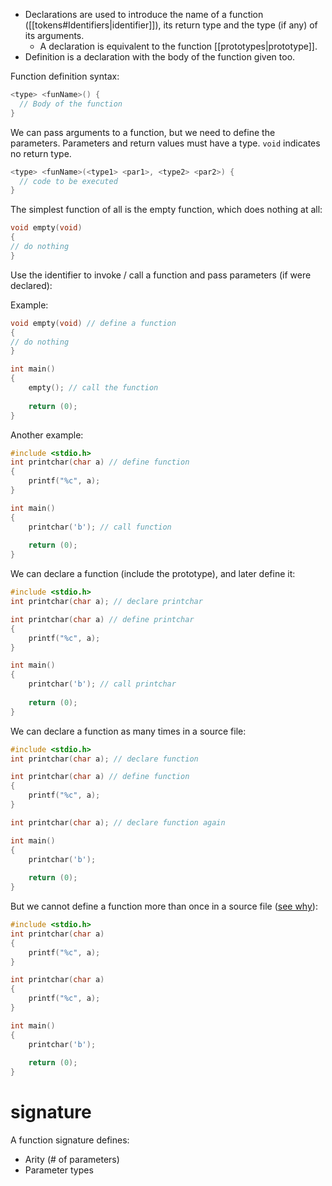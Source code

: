 - Declarations are used to introduce the name of a function ([[tokens#Identifiers|identifier]]), its return type and the type (if any) of its arguments.
	- A declaration is equivalent to the function [[prototypes|prototype]].
- Definition is a declaration with the body of the function given too.

Function definition syntax:

```c
<type> <funName>() {
  // Body of the function  
}
```

We can pass arguments to a function, but we need to define the parameters. Parameters and return values must have a type. `void` indicates no return type.

```c
<type> <funName>(<type1> <par1>, <type2> <par2>) {  
  // code to be executed  
}
```

The simplest function of all is the empty function, which does nothing at all:

```C
void empty(void)
{
// do nothing
}
```

Use the identifier to invoke / call a function and pass parameters (if were declared):

Example:

```C
void empty(void) // define a function
{
// do nothing
}

int main()
{
    empty(); // call the function
    
    return (0);
}
```

Another example:

```c
#include <stdio.h>
int printchar(char a) // define function
{
    printf("%c", a);
}

int main()
{
    printchar('b'); // call function
    
    return (0);
}
```

We can declare a function (include the prototype), and later define it:

```C
#include <stdio.h>
int printchar(char a); // declare printchar

int printchar(char a) // define printchar
{
    printf("%c", a);
}

int main()
{
    printchar('b'); // call printchar
    
    return (0);
}
```

We can declare a function as many times in a source file:

```C
#include <stdio.h>
int printchar(char a); // declare function

int printchar(char a) // define function
{
    printf("%c", a);
}

int printchar(char a); // declare function again

int main()
{
    printchar('b');
    
    return (0);
}
```

But we cannot define a function more than once in a source file ([see why](https://www.linuxquestions.org/questions/programming-9/what-is-function-overriding-in-c-300383/)):

```C
#include <stdio.h>
int printchar(char a)
{
    printf("%c", a);
}

int printchar(char a)
{
    printf("%c", a);
}

int main()
{
    printchar('b');
    
    return (0);
}
```

# signature

A function signature defines:
- Arity (# of parameters)
- Parameter types


